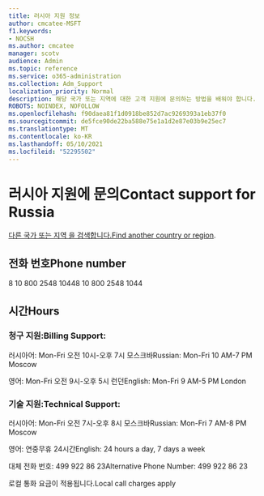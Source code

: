 ```yaml
---
title: 러시아 지원 정보
author: cmcatee-MSFT
f1.keywords:
- NOCSH
ms.author: cmcatee
manager: scotv
audience: Admin
ms.topic: reference
ms.service: o365-administration
ms.collection: Adm_Support
localization_priority: Normal
description: 해당 국가 또는 지역에 대한 고객 지원에 문의하는 방법을 배워야 합니다.
ROBOTS: NOINDEX, NOFOLLOW
ms.openlocfilehash: f90daea81f1d0918be852d7ac9269393a1eb37f0
ms.sourcegitcommit: de5fce90de22ba588e75e1a1d2e87e03b9e25ec7
ms.translationtype: MT
ms.contentlocale: ko-KR
ms.lasthandoff: 05/10/2021
ms.locfileid: "52295502"
---
```

# <a name="contact-support-for-russia"></a><span data-ttu-id="c850b-103">러시아 지원에 문의</span><span class="sxs-lookup"><span data-stu-id="c850b-103">Contact support for Russia</span></span>

<span data-ttu-id="c850b-104">[다른 국가 또는 지역 을 검색합니다.](../../business-video/get-help-support.md)</span><span class="sxs-lookup"><span data-stu-id="c850b-104">[Find another country or region](../../business-video/get-help-support.md).</span></span>

## <a name="phone-number"></a><span data-ttu-id="c850b-105">전화 번호</span><span class="sxs-lookup"><span data-stu-id="c850b-105">Phone number</span></span>
<span data-ttu-id="c850b-106">8 10 800 2548 1044</span><span class="sxs-lookup"><span data-stu-id="c850b-106">8 10 800 2548 1044</span></span>

## <a name="hours"></a><span data-ttu-id="c850b-107">시간</span><span class="sxs-lookup"><span data-stu-id="c850b-107">Hours</span></span>
### <a name="billing-support"></a><span data-ttu-id="c850b-108">청구 지원:</span><span class="sxs-lookup"><span data-stu-id="c850b-108">Billing Support:</span></span>

<span data-ttu-id="c850b-109">러시아어: Mon-Fri 오전 10시-오후 7시 모스크바</span><span class="sxs-lookup"><span data-stu-id="c850b-109">Russian: Mon-Fri 10 AM-7 PM Moscow</span></span>

<span data-ttu-id="c850b-110">영어: Mon-Fri 오전 9시-오후 5시 런던</span><span class="sxs-lookup"><span data-stu-id="c850b-110">English: Mon-Fri 9 AM-5 PM London</span></span>

### <a name="technical-support"></a><span data-ttu-id="c850b-111">기술 지원:</span><span class="sxs-lookup"><span data-stu-id="c850b-111">Technical Support:</span></span>

<span data-ttu-id="c850b-112">러시아어: Mon-Fri 오전 7시-오후 8시 모스크바</span><span class="sxs-lookup"><span data-stu-id="c850b-112">Russian: Mon-Fri 7 AM-8 PM Moscow</span></span>

<span data-ttu-id="c850b-113">영어: 연중무휴 24시간</span><span class="sxs-lookup"><span data-stu-id="c850b-113">English: 24 hours a day, 7 days a week</span></span>

<span data-ttu-id="c850b-114">대체 전화 번호: 499 922 86 23</span><span class="sxs-lookup"><span data-stu-id="c850b-114">Alternative Phone Number: 499 922 86 23</span></span>

<span data-ttu-id="c850b-115">로컬 통화 요금이 적용됩니다.</span><span class="sxs-lookup"><span data-stu-id="c850b-115">Local call charges apply</span></span>
